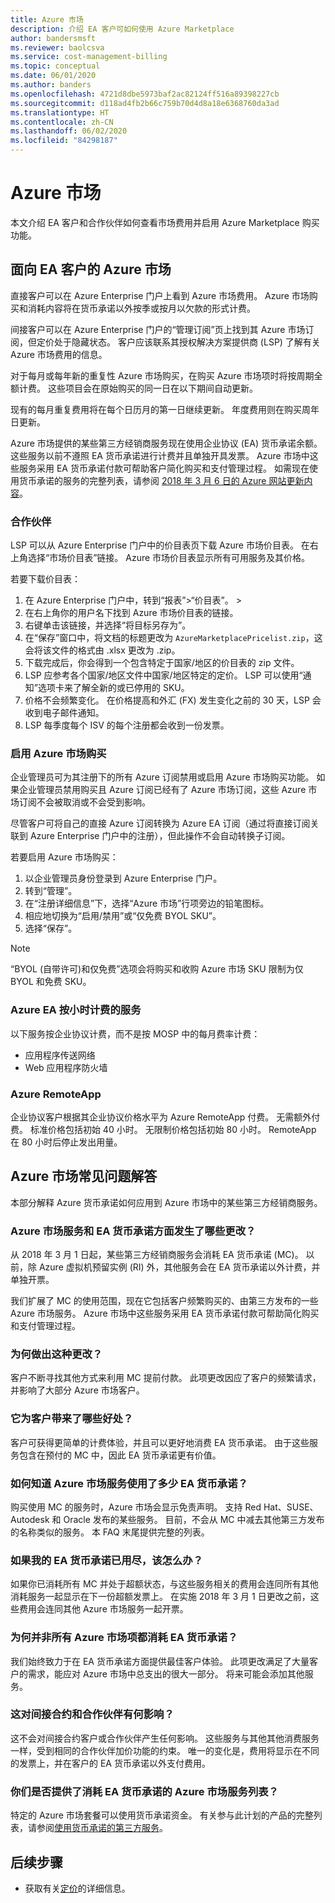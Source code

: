 ```yaml
---
title: Azure 市场
description: 介绍 EA 客户可如何使用 Azure Marketplace
author: bandersmsft
ms.reviewer: baolcsva
ms.service: cost-management-billing
ms.topic: conceptual
ms.date: 06/01/2020
ms.author: banders
ms.openlocfilehash: 4721d8dbe5973baf2ac82124ff516a89398227cb
ms.sourcegitcommit: d118ad4fb2b66c759b70d4d8a18e6368760da3ad
ms.translationtype: HT
ms.contentlocale: zh-CN
ms.lasthandoff: 06/02/2020
ms.locfileid: "84298187"
---
```

# <a name="azure-marketplace"></a>Azure 市场

本文介绍 EA 客户和合作伙伴如何查看市场费用并启用 Azure Marketplace 购买功能。

## <a name="azure-marketplace-for-ea-customers"></a>面向 EA 客户的 Azure 市场

直接客户可以在 Azure Enterprise 门户上看到 Azure 市场费用。 Azure 市场购买和消耗内容将在货币承诺以外按季或按月以欠款的形式计费。

间接客户可以在 Azure Enterprise 门户的“管理订阅”页上找到其 Azure 市场订阅，但定价处于隐藏状态。 客户应该联系其授权解决方案提供商 (LSP) 了解有关 Azure 市场费用的信息。

对于每月或每年新的重复性 Azure 市场购买，在购买 Azure 市场项时将按周期全额计费。 这些项目会在原始购买的同一日在以下期间自动更新。

现有的每月重复费用将在每个日历月的第一日继续更新。 年度费用则在购买周年日更新。

Azure 市场提供的某些第三方经销商服务现在使用企业协议 (EA) 货币承诺余额。 这些服务以前不遵照 EA 货币承诺进行计费并且单独开具发票。 Azure 市场中这些服务采用 EA 货币承诺付款可帮助客户简化购买和支付管理过程。 如需现在使用货币承诺的服务的完整列表，请参阅 [2018 年 3 月 6 日的 Azure 网站更新内容](https://azure.microsoft.com/updates/azure-marketplace-third-party-reseller-services-now-use-azure-monetary-commitment/)。

### <a name="partners"></a>合作伙伴

LSP 可以从 Azure Enterprise 门户中的价目表页下载 Azure 市场价目表。 在右上角选择“市场价目表”链接。 Azure 市场价目表显示所有可用服务及其价格。

若要下载价目表：

1. 在 Azure Enterprise 门户中，转到“报表”>“价目表”。 > 
1. 在右上角你的用户名下找到 Azure 市场价目表的链接。
1. 右键单击该链接，并选择“将目标另存为”。
1. 在“保存”窗口中，将文档的标题更改为 `AzureMarketplacePricelist.zip`，这会将该文件的格式由 .xlsx 更改为 .zip。
1. 下载完成后，你会得到一个包含特定于国家/地区的价目表的 zip 文件。
1. LSP 应参考各个国家/地区文件中国家/地区特定的定价。 LSP 可以使用“通知”选项卡来了解全新的或已停用的 SKU。
1. 价格不会频繁变化。 在价格提高和外汇 (FX) 发生变化之前的 30 天，LSP 会收到电子邮件通知。
1. LSP 每季度每个 ISV 的每个注册都会收到一份发票。

### <a name="enabling-azure-marketplace-purchases"></a>启用 Azure 市场购买

企业管理员可为其注册下的所有 Azure 订阅禁用或启用 Azure 市场购买功能。 如果企业管理员禁用购买且 Azure 订阅已经有了 Azure 市场订阅，这些 Azure 市场订阅不会被取消或不会受到影响。

尽管客户可将自己的直接 Azure 订阅转换为 Azure EA 订阅（通过将直接订阅关联到 Azure Enterprise 门户中的注册），但此操作不会自动转换子订阅。

若要启用 Azure 市场购买：

1. 以企业管理员身份登录到 Azure Enterprise 门户。
1. 转到“管理”。
1. 在“注册详细信息”下，选择“Azure 市场”行项旁边的铅笔图标。 
1. 相应地切换为“启用/禁用”或“仅免费 BYOL SKU”。 
1. 选择“保存”。

> [!NOTE]
> “BYOL (自带许可)和仅免费”选项会将购买和收购 Azure 市场 SKU 限制为仅 BYOL 和免费 SKU。

### <a name="services-billed-hourly-for-azure-ea"></a>Azure EA 按小时计费的服务

以下服务按企业协议计费，而不是按 MOSP 中的每月费率计费：

- 应用程序传送网络
- Web 应用程序防火墙

### <a name="azure-remoteapp"></a>Azure RemoteApp

企业协议客户根据其企业协议价格水平为 Azure RemoteApp 付费。 无需额外付费。 标准价格包括初始 40 小时。 无限制价格包括初始 80 小时。 RemoteApp 在 80 小时后停止发出用量。

## <a name="azure-marketplace-faq"></a>Azure 市场常见问题解答

本部分解释 Azure 货币承诺如何应用到 Azure 市场中的某些第三方经销商服务。

### <a name="what-changed-with-azure-marketplace-services-and-ea-monetary-commitment"></a>Azure 市场服务和 EA 货币承诺方面发生了哪些更改？

从 2018 年 3 月 1 日起，某些第三方经销商服务会消耗 EA 货币承诺 (MC)。 以前，除 Azure 虚拟机预留实例 (RI) 外，其他服务会在 EA 货币承诺以外计费，并单独开票。

我们扩展了 MC 的使用范围，现在它包括客户频繁购买的、由第三方发布的一些 Azure 市场服务。 Azure 市场中这些服务采用 EA 货币承诺付款可帮助简化购买和支付管理过程。

### <a name="why-did-we-make-this-change"></a>为何做出这种更改？

客户不断寻找其他方式来利用 MC 提前付款。 此项更改因应了客户的频繁请求，并影响了大部分 Azure 市场客户。

### <a name="how-do-you-benefit"></a>它为客户带来了哪些好处？

客户可获得更简单的计费体验，并且可以更好地消费 EA 货币承诺。 由于这些服务包含在预付的 MC 中，因此 EA 货币承诺更有价值。

### <a name="what-azure-marketplace-services-use-ea-monetary-commitment-and-how-do-i-know"></a>如何知道 Azure 市场服务使用了多少 EA 货币承诺？

购买使用 MC 的服务时，Azure 市场会显示免责声明。 支持 Red Hat、SUSE、Autodesk 和 Oracle 发布的某些服务。 目前，不会从 MC 中减去其他第三方发布的名称类似的服务。 本 FAQ 末尾提供完整的列表。

### <a name="what-if-my-ea-monetary-commitment-runs-out"></a>如果我的 EA 货币承诺已用尽，该怎么办？

如果你已消耗所有 MC 并处于超额状态，与这些服务相关的费用会连同所有其他消耗服务一起显示在下一份超额发票上。 在实施 2018 年 3 月 1 日更改之前，这些费用会连同其他 Azure 市场服务一起开票。

### <a name="why-dont-all-azure-marketplaces-consume-ea-monetary-commitment"></a>为何并非所有 Azure 市场项都消耗 EA 货币承诺？

我们始终致力于在 EA 货币承诺方面提供最佳客户体验。 此项更改满足了大量客户的需求，能应对 Azure 市场中总支出的很大一部分。 将来可能会添加其他服务。

### <a name="how-does-this-impact-indirect-enrollment-and-partners"></a>这对间接合约和合作伙伴有何影响？

这不会对间接合约客户或合作伙伴产生任何影响。 这些服务与其他其他消费服务一样，受到相同的合作伙伴加价功能的约束。 唯一的变化是，费用将显示在不同的发票上，并在客户的 EA 货币承诺以外支付费用。

### <a name="is-there-a-list-of-azure-marketplace-services-that-consume-ea-monetary-commitment"></a>你们是否提供了消耗 EA 货币承诺的 Azure 市场服务列表？

特定的 Azure 市场套餐可以使用货币承诺资金。 有关参与此计划的产品的完整列表，请参阅[使用货币承诺的第三方服务](https://azure.microsoft.com/updates/azure-marketplace-third-party-reseller-services-now-use-azure-monetary-commitment)。


## <a name="next-steps"></a>后续步骤

- 获取有关[定价](ea-pricing-overview.md)的详细信息。